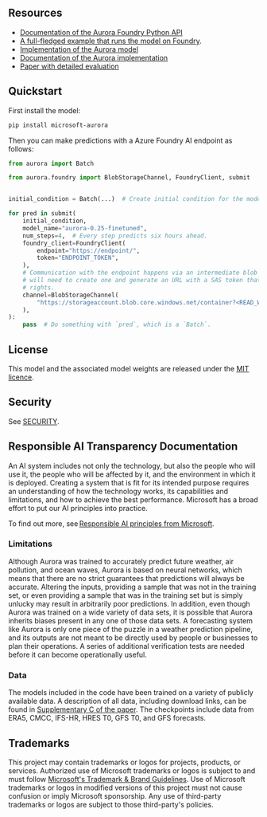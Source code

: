 ## Resources

* [Documentation of the Aurora Foundry Python API](https://microsoft.github.io/aurora/foundry/intro.html)
* [A full-fledged example that runs the model on Foundry](https://microsoft.github.io/aurora/foundry/demo_hres_t0.html).
* [Implementation of the Aurora model](https://github.com/microsoft/aurora)
* [Documentation of the Aurora implementation](https://microsoft.github.io/aurora/intro.html)
* [Paper with detailed evaluation](https://arxiv.org/abs/2405.13063)

## Quickstart

First install the model:

```bash
pip install microsoft-aurora
```

Then you can make predictions with a Azure Foundry AI endpoint as follows:

```python
from aurora import Batch

from aurora.foundry import BlobStorageChannel, FoundryClient, submit


initial_condition = Batch(...)  # Create initial condition for the model.

for pred in submit(
    initial_condition,
    model_name="aurora-0.25-finetuned",
    num_steps=4,  # Every step predicts six hours ahead.
    foundry_client=FoundryClient(
        endpoint="https://endpoint/",
        token="ENDPOINT_TOKEN",
    ),
    # Communication with the endpoint happens via an intermediate blob storage container. You
    # will need to create one and generate an URL with a SAS token that has both read and write
    # rights.
    channel=BlobStorageChannel(
        "https://storageaccount.blob.core.windows.net/container?<READ_WRITE_SAS_TOKEN>"
    ),
):
    pass  # Do something with `pred`, which is a `Batch`.
```

## License

This model and the associated model weights are released under the [MIT licence](https://spdx.org/licenses/MIT).

## Security

See [SECURITY](https://github.com/microsoft/aurora/blob/main/SECURITY.md).

## Responsible AI Transparency Documentation

An AI system includes not only the technology, but also the people who will use it, the people who will be affected by it, and the environment in which it is deployed.
Creating a system that is fit for its intended purpose requires an understanding of how the technology works, its capabilities and limitations, and how to achieve the best performance.
Microsoft has a broad effort to put our AI principles into practice.

To find out more, see [Responsible AI principles from Microsoft](https://www.microsoft.com/en-us/ai/responsible-ai).

### Limitations

Although Aurora was trained to accurately predict future weather, air pollution, and ocean waves,
Aurora is based on neural networks, which means that there are no strict guarantees that predictions will always be accurate.
Altering the inputs, providing a sample that was not in the training set,
or even providing a sample that was in the training set but is simply unlucky may result in arbitrarily poor predictions.
In addition, even though Aurora was trained on a wide variety of data sets,
it is possible that Aurora inherits biases present in any one of those data sets.
A forecasting system like Aurora is only one piece of the puzzle in a weather prediction pipeline,
and its outputs are not meant to be directly used by people or businesses to plan their operations.
A series of additional verification tests are needed before it can become operationally useful.

### Data

The models included in the code have been trained on a variety of publicly available data.
A description of all data, including download links, can be found in [Supplementary C of the paper](https://arxiv.org/pdf/2405.13063).
The checkpoints include data from ERA5, CMCC, IFS-HR, HRES T0, GFS T0, and GFS forecasts.

## Trademarks

This project may contain trademarks or logos for projects, products, or services.
Authorized use of Microsoft trademarks or logos is subject to and must follow [Microsoft's Trademark & Brand Guidelines](https://www.microsoft.com/en-us/legal/intellectualproperty/trademarks/usage/general).
Use of Microsoft trademarks or logos in modified versions of this project must not cause confusion or imply Microsoft sponsorship.
Any use of third-party trademarks or logos are subject to those third-party's policies.
